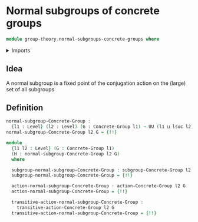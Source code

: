 # Normal subgroups of concrete groups

```agda
module group-theory.normal-subgroups-concrete-groups where
```

<details><summary>Imports</summary>

```agda
open import foundation.universe-levels

open import group-theory.concrete-group-actions
open import group-theory.concrete-groups
open import group-theory.subgroups-concrete-groups
open import group-theory.transitive-concrete-group-actions
```

</details>

## Idea

A normal subgroup is a fixed point of the conjugation action on the (large) set
of all subgroups

## Definition

```agda
normal-subgroup-Concrete-Group :
  {l1 : Level} (l2 : Level) (G : Concrete-Group l1) → UU (l1 ⊔ lsuc l2)
normal-subgroup-Concrete-Group l2 G = {!!}

module _
  {l1 l2 : Level} (G : Concrete-Group l1)
  (H : normal-subgroup-Concrete-Group l2 G)
  where

  subgroup-normal-subgroup-Concrete-Group : subgroup-Concrete-Group l2 G
  subgroup-normal-subgroup-Concrete-Group = {!!}

  action-normal-subgroup-Concrete-Group : action-Concrete-Group l2 G
  action-normal-subgroup-Concrete-Group = {!!}

  transitive-action-normal-subgroup-Concrete-Group :
    transitive-action-Concrete-Group l2 G
  transitive-action-normal-subgroup-Concrete-Group = {!!}
```
